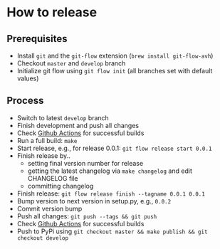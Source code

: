 # How to release

## Prerequisites

- Install `git` and the `git-flow` extension (`brew install git-flow-avh`)
- Checkout `master` and `develop` branch
- Initialize git flow using `git flow init` (all branches set with default values)

## Process

- Switch to latest `develop` branch
- Finish development and push all changes
- Check [Github Actions](https://github.com/BastiTee/pype-cli/actions) for successful builds
- Run a full build: `make`
- Start release, e.g., for release 0.0.1: `git flow release start 0.0.1`
- Finish release by..
  - setting final version number for release
  - getting the latest changelog via `make changelog` and edit CHANGELOG file
  - committing changelog
- Finish release: `git flow release finish --tagname 0.0.1 0.0.1`
- Bump version to next version in setup.py, e.g., `0.0.2`
- Commit version bump
- Push all changes: `git push --tags && git push`
- Check [Github Actions](https://github.com/BastiTee/pype-cli/actions) for successful builds
- Push to PyPi using `git checkout master && make publish && git checkout develop`

